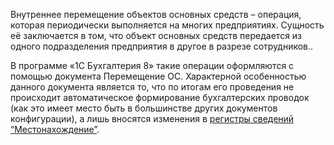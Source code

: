 Внутреннее перемещение объектов основных средств – операция, которая периодически выполняется на многих предприятиях. Сущность её заключается в том, что объект основных средств передается из одного подразделения предприятия в другое в разрезе сотрудников..

В программе «1С Бухгалтерия 8» такие операции оформляются с помощью документа Перемещение ОС. Характерной особенностью данного документа является то, что по итогам его проведения не происходит автоматическое формирование бухгалтерских проводок (как это имеет место быть в большинстве других документов конфигурации), а лишь вносятся изменения в <u>регистры сведений “Местонахождение”</u>.